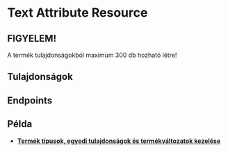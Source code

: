 # Text Attribute Resource

## FIGYELEM!
A termék tulajdonságokból maximum 300 db hozható létre!  

## Tulajdonságok

<ResourceProperties :resource="'text_attribute'" :lang="'hu'"/>

## Endpoints

[//]: <> (GET ENDPOINT)
<ResourceEndpoint :resource="'text_attribute'" :endpoint="'get'" :lang="'hu'">

<template v-slot:responseJSON>

<<< @/docs/fixtures/api/text_attribute/response/json/get_id.json

</template>

<template v-slot:responseXML>

<<< @/docs/fixtures/api/text_attribute/response/xml/get_id.xml

</template>

</ResourceEndpoint>

[//]: <> (GETCOLLECTION ENDPOINT)
<ResourceEndpoint :resource="'text_attribute'" :endpoint="'getCollection'" :lang="'hu'">

<template v-slot:responseJSON>

<<< @/docs/fixtures/api/text_attribute/response/json/get_page.json

</template>

<template v-slot:responseXML>

<<< @/docs/fixtures/api/text_attribute/response/xml/get_page.xml

</template>

</ResourceEndpoint>

[//]: <> (POST ENDPOINT)
<ResourceEndpoint :resource="'text_attribute'" :endpoint="'post'" :lang="'hu'">

<template v-slot:request>

<<< @/docs/fixtures/api/text_attribute/request/post.json

</template>

<template v-slot:responseJSON>

<<< @/docs/fixtures/api/text_attribute/response/json/get_id.json

</template>

<template v-slot:responseXML>

<<< @/docs/fixtures/api/text_attribute/response/xml/get_id.xml

</template>

</ResourceEndpoint>

[//]: <> (PUT ENDPOINT)
<ResourceEndpoint :resource="'text_attribute'" :endpoint="'put'" :lang="'hu'">

<template v-slot:request>

<<< @/docs/fixtures/api/text_attribute/request/put.json

</template>

<template v-slot:responseJSON>

<<< @/docs/fixtures/api/text_attribute/response/json/get_id.json

</template>

<template v-slot:responseXML>

<<< @/docs/fixtures/api/text_attribute/response/xml/get_id.xml

</template>

</ResourceEndpoint>

[//]: <> (DELETE ENDPOINT)
<ResourceEndpoint :resource="'text_attribute'" :endpoint="'delete'" :lang="'hu'"/>

## Példa
- [**Termék típusok, egyedi tulajdonságok és termékváltozatok kezelése**](../development/api-examples/08_product_attribute_handling.md)
